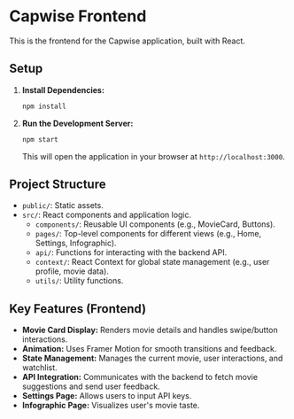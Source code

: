 # Capwise Frontend

This is the frontend for the Capwise application, built with React.

## Setup

1.  **Install Dependencies:**
    ```bash
    npm install
    ```

2.  **Run the Development Server:**
    ```bash
    npm start
    ```

    This will open the application in your browser at `http://localhost:3000`.

## Project Structure

*   `public/`: Static assets.
*   `src/`: React components and application logic.
    *   `components/`: Reusable UI components (e.g., MovieCard, Buttons).
    *   `pages/`: Top-level components for different views (e.g., Home, Settings, Infographic).
    *   `api/`: Functions for interacting with the backend API.
    *   `context/`: React Context for global state management (e.g., user profile, movie data).
    *   `utils/`: Utility functions.

## Key Features (Frontend)

*   **Movie Card Display:** Renders movie details and handles swipe/button interactions.
*   **Animation:** Uses Framer Motion for smooth transitions and feedback.
*   **State Management:** Manages the current movie, user interactions, and watchlist.
*   **API Integration:** Communicates with the backend to fetch movie suggestions and send user feedback.
*   **Settings Page:** Allows users to input API keys.
*   **Infographic Page:** Visualizes user's movie taste.